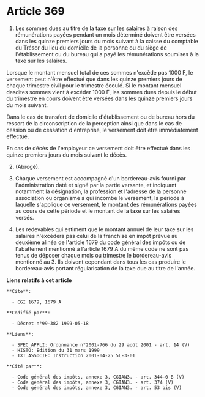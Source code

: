 # Article 369

1. Les sommes dues au titre de la taxe sur les salaires à raison des rémunérations payées pendant un mois déterminé doivent
être versées dans les quinze premiers jours du mois suivant à la caisse du comptable du Trésor du lieu du domicile de la
personne ou du siège de l'établissement ou du bureau qui a payé les rémunérations soumises à la taxe sur les salaires.

Lorsque le montant mensuel total de ces sommes n'excède pas 1000 F, le versement peut n'être effectué que dans les quinze
premiers jours de chaque trimestre civil pour le trimestre écoulé. Si le montant mensuel desdites sommes vient à excéder 1000
F, les sommes dues depuis le début du trimestre en cours doivent être versées dans les quinze premiers jours du mois suivant.

Dans le cas de transfert de domicile  d'établissement ou de bureau hors du ressort de la circonscription de la perception
ainsi que dans le cas de cession ou de cessation d'entreprise, le versement doit être immédiatement effectué.

En cas de décès de l'employeur  ce versement doit être effectué dans les quinze premiers jours du mois suivant le décès.

2. (Abrogé).

3. Chaque versement est accompagné d'un bordereau-avis fourni par l'administration daté et signé par la partie versante, et
indiquant notamment la désignation, la profession et l'adresse de la personne association ou organisme à qui incombe le
versement, la période à laquelle s'applique ce versement, le montant des rémunérations payées au cours de cette période et le
montant de la taxe sur les salaires versés.

4. Les redevables qui estiment que le montant annuel de leur taxe sur les salaires n'excédera pas celui de la franchise en
impôt prévue au deuxième alinéa de l'article 1679 du code général des impôts ou de l'abattement mentionné à l'article 1679 A
du même code ne sont pas tenus de déposer chaque mois ou trimestre le bordereau-avis mentionné au 3. Ils doivent cependant
dans tous les cas produire le bordereau-avis portant régularisation de la taxe due au titre de l'année.

**Liens relatifs à cet article**

	**Cite**:

	  - CGI 1679, 1679 A

	**Codifié par**:

	  - Décret n°99-382 1999-05-18

	**Liens**:

	  - SPEC_APPLI: Ordonnance n°2001-766 du 29 août 2001 - art. 14 (V)
	  - HISTO: Edition du 31 mars 1999
	  - TXT_ASSOCIE: Instruction 2001-04-25 5L-3-01

	**Cité par**:

	  - Code général des impôts, annexe 3, CGIAN3. - art. 344-0 B (V)
	  - Code général des impôts, annexe 3, CGIAN3. - art. 374 (V)
	  - Code général des impôts, annexe 3, CGIAN3. - art. 53 bis (V)
